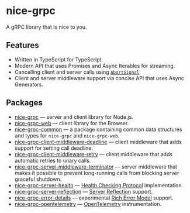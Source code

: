 # nice-grpc

A gRPC library that is nice to you.

## Features

- Written in TypeScript for TypeScript.
- Modern API that uses Promises and Async Iterables for streaming.
- Cancelling client and server calls using
  [`AbortSignal`](https://developer.mozilla.org/en-US/docs/Web/API/AbortSignal).
- Client and server middleware support via concise API that uses Async
  Generators.

## Packages

- [nice-grpc](/packages/nice-grpc) — server and client library for Node.js.
- [nice-grpc-web](/packages/nice-grpc-web) — client library for the Browser.
- [nice-grpc-common](/packages/nice-grpc-common) — a package containing common
  data structures and types for `nice-grpc` and `nice-grpc-web`.
- [nice-grpc-client-middleware-deadline](/packages/nice-grpc-client-middleware-deadline)
  — client middleware that adds support for setting call deadline.
- [nice-grpc-client-middleware-retry](/packages/nice-grpc-client-middleware-retry)
  — client middleware that adds automatic retries to unary calls.
- [nice-grpc-server-middleware-terminator](/packages/nice-grpc-server-middleware-terminator)
  — server middleware that makes it possible to prevent long-running calls from
  blocking server graceful shutdown.
- [nice-grpc-server-health](/packages/nice-grpc-server-health) —
  [Health Checking Protocol](https://github.com/grpc/grpc/blob/master/doc/health-checking.md)
  implementation.
- [nice-grpc-server-reflection](/packages/nice-grpc-server-reflection) —
  [Server Reflection](https://github.com/grpc/grpc/blob/master/doc/server-reflection.md)
  support.
- [nice-grpc-error-details](/packages/nice-grpc-error-details) — experimental
  [Rich Error Model](https://grpc.io/docs/guides/error/#richer-error-model)
  support.
- [nice-grpc-opentelemetry](/packages/nice-grpc-opentelemetry) —
  [OpenTelemetry](https://opentelemetry.io/) instrumentation.
